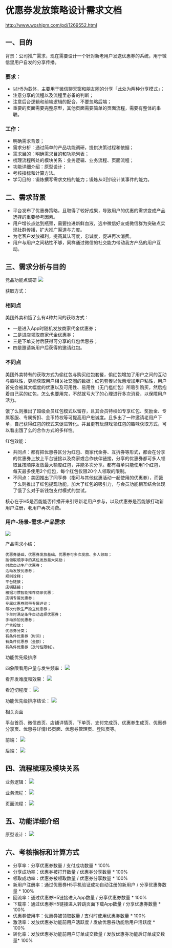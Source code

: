 # 优惠券发放策略设计需求文档
http://www.woshipm.com/pd/1269552.html

## 一、目的
背景：公司推广需求，现在需要设计一个针对新老用户发送优惠券的系统，用于微信里用户自发的分享传播。

### 要求：
- 以H5为载体，主要用于微信聊天窗和朋友圈的分享「此处为两种分享模式」；
- 注意分享的流程以及流程里必备的判断；
- 注意后台逻辑和前端逻辑的配合，不要忽略后端；
- 重要的页面需要完整原型，其他页面需要简单的页面流程，需要有整体的串联。

### 工作：
- 明确需求背景；
- 需求分析：通过简单的产品功能调研，提供决策过程和依据；
- 需求目的：明确需求目的和功能列表；
- 梳理流程所处的模块关系：业务逻辑、业务流程、页面流程；
- 功能详细介绍：原型设计；
- 考核指标和计算方法。
- 学习目的：锻炼撰写需求文档的能力；锻炼从0到1设计某事件的能力。

## 二、需求背景
- 平台发布了优惠券策略，且取得了较好成果，导致用户的优惠的需求变成产品选择的重要参考因素。
- 用户增长点达到瓶颈，需要拉进新鲜血液，选中微信好友或微信群为突破点实现社群传播，扩大推广渠道与力度。
- 为老客户发放福利，提高其认可度，忠诚度，促进再次消费。
- 用户与用户之间粘性不够，同样通过微信的社交能力带动我方产品的用户互动。

## 三、需求分析与目的
竞品功能点调研
![](img/XGTX6Mpr3HRWZkvz08F5.png)

获取方式：

### 相同点

美团外卖和饿了么有4种共同的获取方式：

- 一是进入App时随机发放商家代金优惠券；
- 二是进店领取商家代金优惠券；
- 三是下单支付后获得可分享的红包优惠券；
- 四是邀请新用户后获得的邀请红包。

### 不同点

美团外卖特有的获取方式为偷红包与购买红包套餐，偷红包增加了用户之间的互动与趣味性，更能获取用户相关社交圈的数据；红包套餐以优惠增加用户粘性，用户首先会被其大幅度的优惠以及可用性、易用性（无门槛红包）所吸引购买，然后抱着自己买的红包，怎么也要用完，不然就亏大了的心理进行多次消费，以保障用户活力。

饿了么则推出了超级会员红包模式以留存，且其会员特权如专享红包、奖励金、专属客服、专属折扣、金币特权等可提高用户忠诚度。且多出了一种邀请老用户下单，自己获得红包的模式来促进转化。并且更有玩游戏领红包的趣味获取方式，可以看出饿了么的合作方式的多样性。

红包效能：

- 共同点：都有把优惠券区分为红包、商家代金券、互拆券等形式，都会在分享的优惠券上放上平台链接以及商家或合作伙伴链接，分享的优惠券都可多人领取且按顺序发放最大额度红包，并能多次分享。都有每单只能使用1个红包，每天最多使用2个红包，每个红包仅限20个人领取的限制。
- 不同点：美团推出了同享券（指可与其他优惠活动一起使用的优惠券），而饿了么则推出了红包提现功能，加大了红包的吸引力，与会员功能相互结合体现了饿了么对于新钱包支付模式的尝试。

核心在于H5是否能能否传播开来引导新老用户参与，以及优惠券是否能够打动新用户注册，老用户再次消费。

### 用户-场景-需求-产品需求
![](img/2qf3ZcbkbSVeiWRisrlw.png)

产品需求小结：
```
优惠券基础，优惠券发放基础，优惠券可多次发放、多人领取；
按领取顺序中的某位发放最大奖励；
付款自动生产优惠券；
活动发放优惠券；
规则诠释；
平台链接；
店铺链接；
根据习惯智能推荐商家优惠；
店铺专属优惠券；
专属优惠券附带专属评论；
每次付款生产独立优惠券；
下单时满足条件自动选择优惠券；
手动添加优惠券；
广告投放；
优惠券分类；
有条件优惠券（时间）；
有条件优惠券（金额）；
有条件优惠券（及时性限制）。
```
功能优先级排序

四象限看用户量与发生频率：
![](img/V9BSMXhJJ2tuYkEg8Gnu.png)

看开发难度和效果：
![](img/vXKj2a8qrRK0ktjFuGni.png)

看迫切程度：
![](img/I4xhOh7wEtYTfczff697.png)

功能优先级排序结论：
![](img/NOl2wgWXg8whILvqLCo7.png)

相关页面

平台首页、微信首页、店铺详情页、下单页、支付完成页、优惠券生成页、优惠券分享页、优惠券详情H5页面、优惠券管理页、登陆页等。

前端：
![](img/AIyotQOAKkIP3dZWB9cJ.png)

后端：
![](img/gFCQs8SSN8iTyiQs7G2t.png)


## 四、流程梳理及模块关系
业务逻辑：
![](img/Pxs8IX5PihgZTlsYRVc9.png)

业务流程：
![](img/QNWkEvnSHaCALyeK6tvE.png)


页面流程：
![](img/6H8cnPdf8KTsThnnY8XU.png)


## 五、功能详细介绍
原型设计：
![](img/6H8cnPdf8KTsThnnY8XU.png)

## 六、考核指标和计算方式
- 分享率：分享优惠券数量 / 支付成功数量 * 100%
- 分享成功率：优惠券被打开数量 / 优惠券分享数量 * 100%
- 领取成功率：优惠券被领取数量 / 优惠券分享数量 * 100%
- 新用户注册率：通过优惠券H5手机验证成功自动注册的新用户 / 分享优惠券数量 * 100%
- 回流率：通过优惠券H5链接进入App数量 / 分享优惠券数量 * 100%
- 下载率：通过优惠券H5链接进入转跳页面下载App数量 / 分享优惠券数量 * 100%
- 优惠券使用率：优惠券被领取数量 / 支付时使用优惠券数量 * 100%
- 激活率：发放优惠券功能前用户活跃度 / 发放优惠券功能后用户活跃度 * 100%
- 转化率：发放优惠券功能前用户订单成交数量 / 发放优惠券功能后订单成交数量* 100%
 
